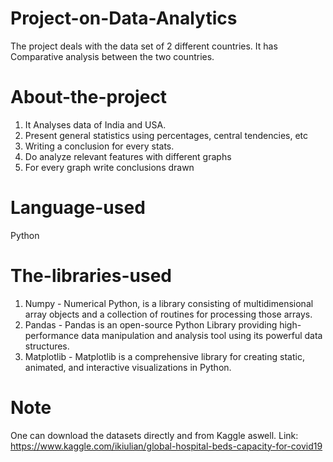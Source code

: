 # Project-on-Data-Analytics
The project deals with the data set of 2 different countries. It has Comparative analysis between the two countries.

# About-the-project
1) It Analyses data of India and USA. 
2) Present general statistics using percentages, central tendencies, etc 
3) Writing a conclusion for every stats. 
4) Do analyze relevant features with different graphs 
5) For every graph write conclusions drawn 

# Language-used
Python

# The-libraries-used
1) Numpy - Numerical Python, is a library consisting of multidimensional array objects and a collection of routines for processing those arrays.
2) Pandas - Pandas is an open-source Python Library providing high-performance data manipulation and analysis tool using its powerful data structures.
3) Matplotlib -  Matplotlib is a comprehensive library for creating static, animated, and interactive visualizations in Python.


# Note 
One can download the datasets directly and from Kaggle aswell.
Link: https://www.kaggle.com/ikiulian/global-hospital-beds-capacity-for-covid19 
